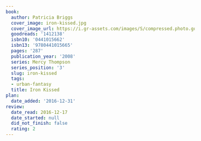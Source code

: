```yaml
---
book:
  author: Patricia Briggs
  cover_image: iron-kissed.jpg
  cover_image_url: https://i.gr-assets.com/images/S/compressed.photo.goodreads.com/books/1358229529l/1412138._SX98_.jpg
  goodreads: '1412138'
  isbn10: '0441015662'
  isbn13: '9780441015665'
  pages: '287'
  publication_year: '2008'
  series: Mercy Thompson
  series_position: '3'
  slug: iron-kissed
  tags:
  - urban-fantasy
  title: Iron Kissed
plan:
  date_added: '2016-12-31'
review:
  date_read: 2016-12-17
  date_started: null
  did_not_finish: false
  rating: 2
---
```

